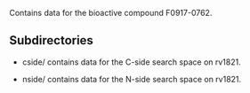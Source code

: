 Contains data for the bioactive compound F0917-0762.

## Subdirectories

- cside/ contains data for the C-side search space on rv1821.

- nside/ contains data for the N-side search space on rv1821.

